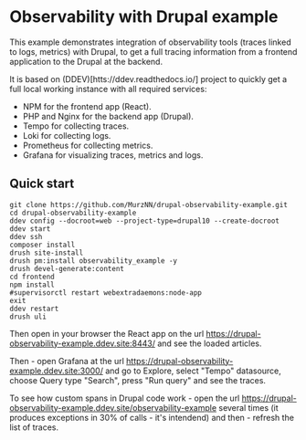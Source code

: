 # Observability with Drupal example

This example demonstrates integration of observability tools (traces linked to
logs, metrics) with Drupal, to get a full tracing information from a frontend
application to the Drupal at the backend.

It is based on (DDEV)[htts://ddev.readthedocs.io/] project to quickly get a full
local working instance with all required services:
- NPM for the frontend app (React).
- PHP and Nginx for the backend app (Drupal).
- Tempo for collecting traces.
- Loki for collecting logs.
- Prometheus for collecting metrics.
- Grafana for visualizing traces, metrics and logs.

## Quick start

```
git clone https://github.com/MurzNN/drupal-observability-example.git
cd drupal-observability-example
ddev config --docroot=web --project-type=drupal10 --create-docroot
ddev start
ddev ssh
composer install
drush site-install
drush pm:install observability_example -y
drush devel-generate:content
cd frontend
npm install
#supervisorctl restart webextradaemons:node-app
exit
ddev restart
drush uli
```

Then open in your browser the React app on the url
https://drupal-observability-example.ddev.site:8443/
and see the loaded articles.

Then - open Grafana at the url
https://drupal-observability-example.ddev.site:3000/
and go to Explore, select "Tempo" datasource, choose Query type "Search", press "Run query" and see the traces.

To see how custom spans in Drupal code work - open the url
https://drupal-observability-example.ddev.site/observability-example
several times (it produces exceptions in 30% of calls - it's intendend)
and then - refresh the list of traces.
